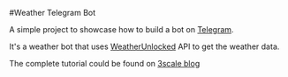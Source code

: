 #Weather Telegram Bot

A simple project to showcase how to build a bot on [Telegram](http://telegram.org).

It's a weather bot that uses [WeatherUnlocked](https://developer.weatherunlocked.com) API to get the weather data.

The complete tutorial could be found on [3scale blog](http://www.3scale.net/?p=59648&preview=true) 
